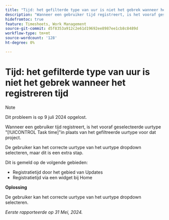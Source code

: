 ```yaml
---
title: "Tijd: het gefilterde type van uur is niet het gebrek wanneer het registreren tijd"
description: "Wanneer een gebruiker tijd registreert, is het vooraf geselecteerde uurtype de tijd van de Taak in plaats van het gefiltreerde uurtype voor dat project."
hidefromtoc: true
feature: Timesheets, Work Management
source-git-commit: d5f8353a912c2e61d19692ee8987ee1cb8c8489d
workflow-type: tm+mt
source-wordcount: '128'
ht-degree: 0%

---
```



# Tijd: het gefilterde type van uur is niet het gebrek wanneer het registreren tijd

>[!NOTE]
>
>Dit probleem is op 9 juli 2024 opgelost.

Wanneer een gebruiker tijd registreert, is het vooraf geselecteerde uurtype &quot;[!UICONTROL Task time]&quot;in plaats van het gefiltreerde uurtype voor dat project.

De gebruiker kan het correcte uurtype van het uurtype dropdown selecteren, maar dit is een extra stap.

Dit is gemeld op de volgende gebieden:

* Registratietijd door het gebied van Updates
* Registratietijd via een widget bij Home

**Oplossing**

De gebruiker kan het correcte uurtype van het uurtype dropdown selecteren.

_Eerste rapporteerde op 31 Mei, 2024._
